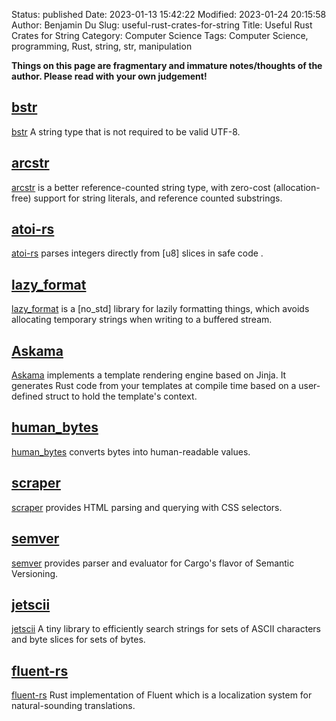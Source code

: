 Status: published
Date: 2023-01-13 15:42:22
Modified: 2023-01-24 20:15:58
Author: Benjamin Du
Slug: useful-rust-crates-for-string
Title: Useful Rust Crates for String
Category: Computer Science
Tags: Computer Science, programming, Rust, string, str, manipulation

**Things on this page are fragmentary and immature notes/thoughts of the author. Please read with your own judgement!**

## [bstr](https://crates.io/crates/bstr)
[bstr](https://crates.io/crates/bstr)
A string type that is not required to be valid UTF-8.

## [arcstr](https://crates.io/crates/arcstr)
[arcstr](https://crates.io/crates/arcstr)
is a better reference-counted string type, 
with zero-cost (allocation-free) support for string literals, and reference counted substrings.


## [atoi-rs](https://github.com/pacman82/atoi-rs)
[atoi-rs](https://github.com/pacman82/atoi-rs)
parses integers directly from [u8] slices in safe code
.

## [lazy_format](https://crates.io/crates/lazy_format)
[lazy_format](https://crates.io/crates/lazy_format)
is a [no_std] library for lazily formatting things,
which avoids allocating temporary strings 
when writing to a buffered stream. 

## [Askama](https://github.com/djc/askama)
[Askama](https://github.com/djc/askama)
implements a template rendering engine based on Jinja. 
It generates Rust code from your templates at compile time 
based on a user-defined struct to hold the template's context.

## [human_bytes](https://crates.io/crates/human_bytes)
[human_bytes](https://crates.io/crates/human_bytes)
converts bytes into human-readable values.

## [scraper](https://crates.io/crates/scraper)
[scraper](https://crates.io/crates/scraper)
provides HTML parsing and querying with CSS selectors.

## [semver](https://crates.io/crates/semver)
[semver](https://crates.io/crates/semver)
provides parser and evaluator for Cargo's flavor of Semantic Versioning.

## [jetscii](https://github.com/shepmaster/jetscii)
[jetscii](https://github.com/shepmaster/jetscii)
A tiny library to efficiently search strings for sets of ASCII characters 
and byte slices for sets of bytes.

## [fluent-rs](https://github.com/projectfluent/fluent-rs)
[fluent-rs](https://github.com/projectfluent/fluent-rs)
Rust implementation of Fluent 
which is a localization system
for natural-sounding translations.

